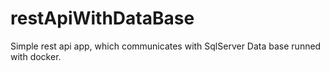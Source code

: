 # restApiWithDataBase
Simple rest api app, which communicates with SqlServer Data base runned with docker.